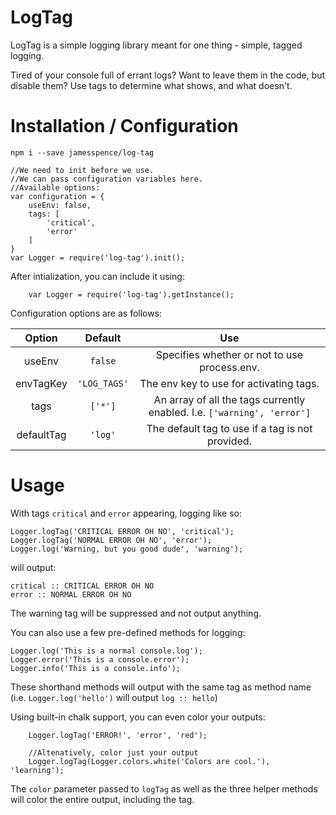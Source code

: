 # LogTag

LogTag is a simple logging library meant for one thing -
simple, tagged logging.

Tired of your console full of errant logs? Want to leave
them in the code, but disable them? Use tags to determine
what shows, and what doesn't.

# Installation / Configuration
`npm i --save jamesspence/log-tag`

```
//We need to init before we use.
//We can pass configuration variables here.
//Available options:
var configuration = {
    useEnv: false,
    tags: [
        'critical',
        'error'
    ]
}
var Logger = require('log-tag').init();
```
After intialization, you can include it using:
```
    var Logger = require('log-tag').getInstance();
```

Configuration options are as follows:

| Option     | Default      | Use                                                                     |
| :--------: | :----------: | :---------------------------------------------------------------------: |
| useEnv     | `false`      | Specifies whether or not to use process.env.                            |
| envTagKey  | `'LOG_TAGS'` | The env key to use for activating tags.                                 |
| tags       | `['*']`      | An array of all the tags currently enabled. I.e. `['warning', 'error']` |
| defaultTag | `'log'`      | The default tag to use if a tag is not provided.                        |

# Usage
With tags `critical` and `error` appearing, logging like so:
```
Logger.logTag('CRITICAL ERROR OH NO', 'critical');
Logger.logTag('NORMAL ERROR OH NO', 'error');
Logger.log('Warning, but you good dude', 'warning');
```
will output:
```
critical :: CRITICAL ERROR OH NO
error :: NORMAL ERROR OH NO
```
The warning tag will be suppressed and not output anything.

You can also use a few pre-defined methods for logging:
```
Logger.log('This is a normal console.log');
Logger.error('This is a console.error');
Logger.info('This is a console.info');
```
These shorthand methods will output with the same tag
as method name (i.e. `Logger.log('hello')` will output
`log :: hello`)

Using built-in chalk support, you can even color your outputs:
```
    Logger.logTag('ERROR!', 'error', 'red');

    //Altenatively, color just your output
    Logger.logTag(Logger.colors.white('Colors are cool.'), 'learning');
```

The `color` parameter passed to `logTag` as well as the three
helper methods will color the entire output, including the tag.